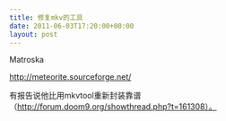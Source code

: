 ```yaml
---
title: 修复mkv的工具
date: 2011-06-03T17:20:00+00:00
layout: post
---
```

Matroska 

http://meteorite.sourceforge.net/

有报告说他比用mkvtool重新封装靠谱（http://forum.doom9.org/showthread.php?t=161308）。
